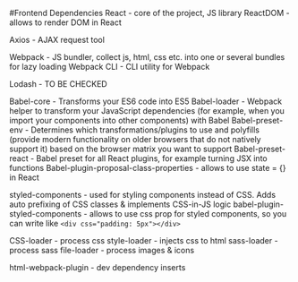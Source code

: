 #Frontend Dependencies
React - core of the project, JS library
ReactDOM - allows to render DOM in React

Axios - AJAX request tool

Webpack - JS bundler, collect js, html, css etc. into one or several bundles for lazy loading
Webpack CLI - CLI utility for Webpack

Lodash - TO BE CHECKED

Babel-core - Transforms your ES6 code into ES5
Babel-loader - Webpack helper to transform your JavaScript dependencies (for example, when you import your components into other components) with Babel
Babel-preset-env - Determines which transformations/plugins to use and polyfills (provide modern functionality on older browsers that do not natively support it) based on the browser matrix you want to support
Babel-preset-react - Babel preset for all React plugins, for example turning JSX into functions
Babel-plugin-proposal-class-properties - allows to use state = {} in React

styled-components - used for styling components instead of CSS. Adds auto prefixing of CSS classes & implements CSS-in-JS logic
babel-plugin-styled-components - allows to use css prop for styled components, so you can write like `<div css="padding: 5px"></div>`

CSS-loader - process css
style-loader - injects css to html
sass-loader - process sass
file-loader - process images & icons

html-webpack-plugin - dev dependency inserts <script> to /dist/index.html

jest - testing tools. Jest acts as a **test runner**, **assertion library**, and **mocking library** [![Nice tutorial on Medium](https://medium.com/codeclan/testing-react-with-jest-and-enzyme-20505fec4675)
jest-svg-transformer - allows jest to parse svg
jest-styled-components - allows to test styled components and ignore their auto generated `className`
identity-obj-proxy - allows jest to parse css|styl|less|sass|scss|png|jpg|ttf|woff|woff2
react-test-renderer - for rendering snapshots
enzyme - adds some great additional utility methods for **rendering a component** (or multiple components), **finding elements**, and **interacting with elements**.
enzyme-to-json - provides a better component format for snapshot comparison than Enzyme’s internal component representation. 
snapshotSerializers allows you to minimise code duplication when working with snapshots. 
Without the serializer each time a component is created in a test it must have the enzyme-to-json method .toJson() used individually before it can be passed to Jest’s snapshot matcher, with the serializer you never use it individually.
enzyme-adapter-react-16 - allows Enzyme to work with React
babel-jest - allow jest usage with babel
dotenv - allows to use `.env` to set environment variable. Read here how it should be written in Webpack https://medium.com/@trekinbami/using-environment-variables-in-react-6b0a99d83cf5.
notistack - used for snackbars

#Front logic
1. There are protected routes that check user id in `<ProtectedRoute/>` component.
There you can set what roles can access the routes. On the backend routes are protected as well.


#Backend
1. Routes are protected with middleware that is fire when route is used doing a checks that are required. 
For example, check that HTTP request contains all required fields.
2. Controller actions are protected by Gates that are registered in `AuthServiceProvider.php`
##Development
1. Go to docker and run `docker-compose up` and if you want to rebuild php container add ` --build`
##Xdebug
1. Find your local IP address with `ipconfig getifaddr en0`
2. Add it to `Dockerfile_dev` `xdebug.remote_host=10.0.1.11`. All the other configurations are already there
3. Remote port should be equal to debug port in IDE (Preferences->Languages & Frameworks->Debug) `xdebug.remote_port`
4. Add this host to `DBGp Proxy` too
5. Add the host to `Servers` with ip of the backend. For example, `localhost:8001`
6. Add configuration with remote debug
7. You can debug though REST API call only direct call in browser or Postman

#Testing
[Codeception](https://github.com/codeception/codeception) is used for testing.
1. It has a general configuration file `codeception.yml` & separate file acceptance `acceptance.suite.yml`, 
functional `functional.suite.yml` & unit `unit.suite.yml` tests
2. Acceptance test uses Selenium with Google WebDriver that is run in Docker. It allows to test web application as if
it was a real user, so it is useful for JS SPA. Command to start Selenium `docker run -p 4444:4444 selenium/standalone-chrome`
3. To run tests use the following command `php vendor/bin/codecept run --steps`

#Jenkins
##Initial setup
Current server IP: http://52.59.247.1:8080/manage
(!) Very important to use swap for small AWS instances
`sudo fallocate -l 2G /swapfile && 
sudo chmod 600 /swapfile && 
sudo mkswap /swapfile && 
sudo swapon /swapfile`

https://linuxize.com/post/create-a-linux-swap-file/

1. Install Docker
`apt-get update &&
 apt-get install -y apt-transport-https ca-certificates curl software-properties-common &&
 curl -fsSL https://download.docker.com/linux/ubuntu/gpg | apt-key add - &&
 add-apt-repository "deb [arch=amd64] https://download.docker.com/linux/ubuntu bionic stable" &&
 apt-get update &&
 apt-cache policy docker-ce &&
 apt-get install -y docker-ce`
 2. Download docker image `docker pull jenkinsci/blueocean`
 3. Put AWS access key to `/home/ubuntu/.aws`
 4. Launch container in interactive mode, so you could see admin password and copy it. 
 `-v /var/run/docker.sock:/var/run/docker.sock` is used so you can run Docker inside Docker
 `docker run -p 8080:8080 -p 50000:50000 -v /var/jenkins_home:/var/jenkins_home -v /var/run/docker.sock:/var/run/docker.sock jenkinsci/blueocean`
 5. Then run container in detached mode `docker run --name jenkins -d -p 8080:8080 -p 50000:50000 -v /var/jenkins_home:/var/jenkins_home -v /var/run/docker.sock:/var/run/docker.sock -v /home/ubuntu/.aws:/root/.aws jenkinsci/blueocean`.
 Here we put the following volumes:<br />
 a. jenkins_home - contains all data about jenkins, so when container is restarted you don't have to set up all over again<br />
 b. docker.sock - allows to use docker inside Jenkins container without additional installation
 c. .aws - aws access key that is used to authenticate before pushing to ECR
5. Install Python`apk add --no-cache --update python3`
6. Install AWS CLI as non roo `pip3 install awscli --upgrade --user`
6. Get AWS Credentials `$(/root/.local/bin/aws ecr get-login --no-include-email --region eu-central-1)`
7. Give rights to `ubuntu` user on remote host for `var/run/docker.sock`
8. Install AWS CLI on remote host
9. Start mysql `docker run -p 3306:3306 --name mysql -v /db_volume:/var/lib/mysql -e MYSQL_ROOT_PASSWORD=govno666 -e MYSQL_DATABASE=inex -e MYSQL_USER=inex -e MYSQL_PASSWORD=ueOQrisTgqP2I+9TmOYU2myQS1TCeVuVL0xZNOxNb44= -d mysql:5.7`

# TODO
1. Add fields validator middleware to the `/distributionList` route
2. Use one http call for DistributionList component
3. Split email & download actions